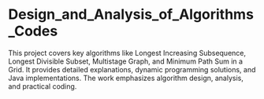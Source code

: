 # Design_and_Analysis_of_Algorithms_Codes
This project covers key algorithms like Longest Increasing Subsequence, Longest Divisible Subset, Multistage Graph, and Minimum Path Sum in a Grid. It provides detailed explanations, dynamic programming solutions, and Java implementations. The work emphasizes algorithm design, analysis, and practical coding.
